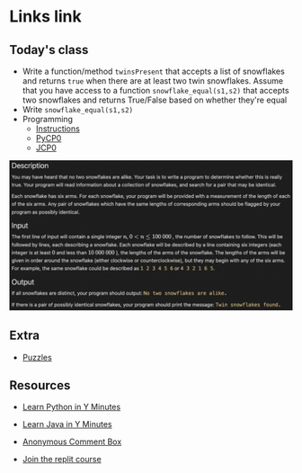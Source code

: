 # Links link
## Today's class
* Write a function/method `twinsPresent` that accepts a list of snowflakes and returns `true` when there are at least two twin snowflakes. Assume that you have access to a function `snowflake_equal(s1,s2)` that accepts two snowflakes and returns True/False based on whether they're equal
* Write `snowflake_equal(s1,s2)`
* Programming
  - [Instructions](https://docs.google.com/document/d/1rBgzICaPLACJP7zpu-YA508_0QkwCFwhPxXCF4nhqfc/edit?usp=sharing)
  - [PyCP0](https://replit.com/team/Algos-Block3-2223/PyCP0)
  - [JCP0](https://replit.com/team/Algos-Block3-2223/JCP0)


![snowflake instructions](files/images/snowflakes.png)


## Extra
* [Puzzles](https://docs.google.com/document/d/1MTP-uutcE8UqrS_ReY1fpH3_UOWqnTOt-C8wUNHJhFo/edit?usp=sharing)

## Resources
* [Learn Python in Y Minutes](https://learnxinyminutes.com/docs/python/)
* [Learn Java in Y Minutes](https://learnxinyminutes.com/docs/java/)
* [Anonymous Comment Box](https://app.formative.com/join/B2M25N)

* [Join the replit course](https://replit.com/teams/join/gefxbjnuhxbiillwcznwenjdrtfupfbt-Algos-Block3-2223)